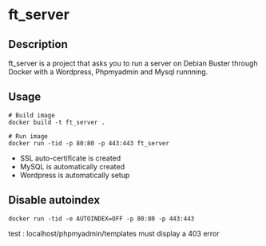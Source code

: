 # ft_server

## Description

ft_server is a project that asks you to run a server on Debian Buster through Docker with a Wordpress, Phpmyadmin and Mysql runnning.

## Usage

```shell
# Build image
docker build -t ft_server .

# Run image
docker run -tid -p 80:80 -p 443:443 ft_server
```
* SSL auto-certificate is created
* MySQL is automatically created
* Wordpress is automatically setup

## Disable autoindex
```shell
docker run -tid -e AUTOINDEX=OFF -p 80:80 -p 443:443
```

test : localhost/phpmyadmin/templates must display a 403 error


